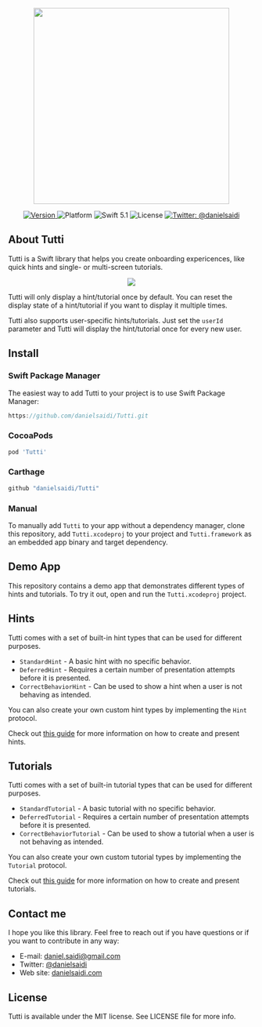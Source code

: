 <p align="center">
    <img src ="Resources/Logo.png" width="400" />
</p>

<p align="center">
    <a href="https://github.com/danielsaidi/Tutti">
        <img src="https://badge.fury.io/gh/danielsaidi%2FTutti.svg?style=flat" alt="Version" />
    </a>
    <img src="https://img.shields.io/cocoapods/p/Tutti.svg?style=flat" alt="Platform" />
    <img src="https://img.shields.io/badge/Swift-5.1-orange.svg" alt="Swift 5.1" />
    <img src="https://badges.frapsoft.com/os/mit/mit.svg?style=flat&v=102" alt="License" />
    <a href="https://twitter.com/danielsaidi">
        <img src="https://img.shields.io/badge/contact-@danielsaidi-blue.svg?style=flat" alt="Twitter: @danielsaidi" />
    </a>
</p>


## About Tutti

Tutti is a Swift library that helps you create onboarding expericences, like quick hints and single- or multi-screen tutorials.

<p align="center">
    <img src ="Resources/Demo.gif" />
</p>

Tutti will only display a hint/tutorial once by default. You can reset the display state of a hint/tutorial if you want to display it multiple times.

Tutti also supports user-specific hints/tutorials. Just set the `userId` parameter and Tutti will display the hint/tutorial once for every new user.


## Install

### <a name="spm"></a>Swift Package Manager

The easiest way to add Tutti to your project is to use Swift Package Manager:

```swift
https://github.com/danielsaidi/Tutti.git
```

### CocoaPods

```ruby
pod 'Tutti'
```

### Carthage

```ruby
github "danielsaidi/Tutti"
```

### Manual

To manually add `Tutti` to your app without a dependency manager, clone this repository, add `Tutti.xcodeproj` to your project and `Tutti.framework` as an embedded app binary and target dependency.


## Demo App

This repository contains a demo app that demonstrates different types of hints and tutorials. To try it out, open and run the `Tutti.xcodeproj` project.


## Hints

Tutti comes with a set of built-in hint types that can be used for different purposes. 

* `StandardHint` - A basic hint with no specific behavior.
* `DeferredHint` - Requires a certain number of presentation attempts before it is presented.
* `CorrectBehaviorHint` - Can be used to show a hint when a user is not behaving as intended.

You can also create your own custom hint types by implementing the `Hint` protocol.

Check out [this guide][Hints] for more information on how to create and present hints.


## Tutorials

Tutti comes with a set of built-in tutorial types that can be used for different purposes. 

* `StandardTutorial` - A basic tutorial with no specific behavior.
* `DeferredTutorial` - Requires a certain number of presentation attempts before it is presented.
* `CorrectBehaviorTutorial` - Can be used to show a tutorial when a user is not behaving as intended.

You can also create your own custom tutorial types by implementing the `Tutorial` protocol.

Check out [this guide][Tutorials] for more information on how to create and present tutorials.


## Contact me

I hope you like this library. Feel free to reach out if you have questions or if you want to contribute in any way:

* E-mail: [daniel.saidi@gmail.com][Email]
* Twitter: [@danielsaidi][Twitter]
* Web site: [danielsaidi.com][Website]


## License

Tutti is available under the MIT license. See LICENSE file for more info.

[Email]: mailto:daniel.saidi@gmail.com
[Twitter]: http://www.twitter.com/danielsaidi
[Website]: http://www.danielsaidi.com

[Carthage]: https://github.com/Carthage/Carthage
[CocoaPods]: https://cocoapods.org/

[Hints]: https://github.com/danielsaidi/Tutti/blob/master/Readmes/Hints.md
[Tutorials]: https://github.com/danielsaidi/Tutti/blob/master/Readmes/Tutorials.md
